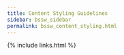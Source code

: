 ```yaml
---
title: Content Styling Guidelines
sidebar: bssw_sidebar
permalink: bssw_content_styling.html
---
```




{% include links.html %}
